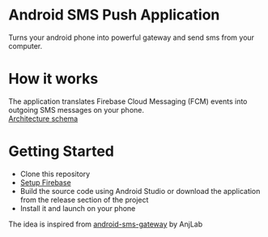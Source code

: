 # Android SMS Push Application
Turns your android phone into powerful gateway and send sms from your computer.

# How it works
The application translates Firebase Cloud Messaging (FCM) events into outgoing SMS messages on your phone.  
[Architecture schema]

# Getting Started
* Clone this repository
* [Setup Firebase]
* Build the source code using Android Studio or download the application from the release section of the project
* Install it and launch on your phone

The idea is inspired from [android-sms-gateway] by AnjLab

[android-sms-gateway]:https://github.com/anjlab/android-sms-gateway
[setup firebase]: https://firebase.google.com/docs/android/setup
[architecture schema]: https://www.draw.io/?chrome=0&lightbox=1&nav=1#G0ByCIG2i-6TRKSnFmV3BQaDZGVkU
